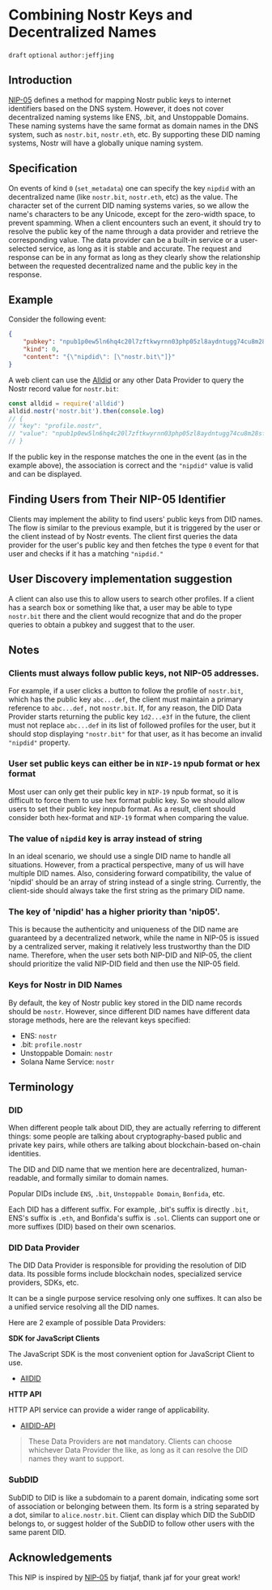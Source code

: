 
# Combining Nostr Keys and Decentralized Names
`draft` `optional` `author:jeffjing`

## Introduction
[NIP-05](https://github.com/nostr-protocol/nips/blob/master/05.md) defines a method for mapping Nostr public keys to internet identifiers based on the DNS system. However, it does not cover decentralized naming systems like ENS, .bit, and Unstoppable Domains. 
These naming systems have the same format as domain names in the DNS system, such as `nostr.bit`, `nostr.eth`, etc. 
By supporting these DID naming systems, Nostr will have a globally unique naming system.

## Specification
On events of kind `0` (`set_metadata`) one can specify the key `nipdid` with an decentralized name (like `nostr.bit`, `nostr.eth`, etc) as the value. The character set of the current DID naming systems varies, so we allow the name's characters to be any Unicode, except for the zero-width space, to prevent spamming.
When a client encounters such an event, it should try to resolve the public key of the name through a data provider and retrieve the corresponding value. 
The data provider can be a built-in service or a user-selected service, as long as it is stable and accurate. 
The request and response can be in any format as long as they clearly show the relationship between the requested decentralized name and the public key in the response.

## Example
Consider the following event:
```json
{
    "pubkey": "npub1p0ew5ln6hq4c20l7zftkwyrnn03php05zl8aydntugg74cu8m28sfk25c6",
    "kind": 0,
    "content": "{\"nipdid\": [\"nostr.bit\"]}"
}
```

A web client can use the [Alldid](https://github.com/dotbitHQ/AllDID) or any other Data Provider to query the Nostr record value for `nostr.bit`:

```javascript
const alldid = require('alldid')
alldid.nostr('nostr.bit').then(console.log)
// {
// "key": "profile.nostr",
// "value": "npub1p0ew5ln6hq4c20l7zftkwyrnn03php05zl8aydntugg74cu8m28sfk25c6"
// }
```

If the public key in the response matches the one in the event (as in the example above), the association is correct and the `"nipdid"` value is valid and can be displayed.

## Finding Users from Their NIP-05 Identifier
Clients may implement the ability to find users' public keys from DID names. The flow is similar to the previous example, but it is triggered by the user or the client instead of by Nostr events. The client first queries the data provider for the user's public key and then fetches the type `0` event for that user and checks if it has a matching `"nipdid."`

## User Discovery implementation suggestion
A client can also use this to allow users to search other profiles. If a client has a search box or something like that, a user may be able to type `nostr.bit` there and the client would recognize that and do the proper queries to obtain a pubkey and suggest that to the user.


## Notes
### Clients must always follow public keys, not NIP-05 addresses. 
For example, if a user clicks a button to follow the profile of `nostr.bit`, which has the public key `abc...def`, the client must maintain a primary reference to `abc...def,` not `nostr.bit`. If, for any reason, the DID Data Provider starts returning the public key `1d2...e3f` in the future, the client must not replace `abc...def` in its list of followed profiles for the user, but it should stop displaying `"nostr.bit"` for that user, as it has become an invalid `"nipdid"` property.

### User set public keys can either be in `NIP-19` npub format or hex format
Most user can only get their public key in `NIP-19` npub format, so it is difficult to force them to use hex format public key. So we should allow users to set their public key innpub format. As a result, client should consider both hex-format and `NIP-19` format when comparing the value.

### The value of `nipdid` key is array instead of string
In an ideal scenario, we should use a single DID name to handle all situations. However, from a practical perspective, many of us will have multiple DID names. Also, considering forward compatibility, the value of 'nipdid' should be an array of string instead of a single string. Currently, the client-side should always take the first string as the primary DID name.

### The key of 'nipdid' has a higher priority than 'nip05'.
This is because the authenticity and uniqueness of the DID name are guaranteed by a decentralized network, while the name in NIP-05 is issued by a centralized server, making it relatively less trustworthy than the DID name. 
Therefore, when the user sets both NIP-DID and NIP-05, the client should prioritize the valid NIP-DID field and then use the NIP-05 field.

### Keys for Nostr in DID Names
By default, the key of Nostr public key stored in the DID name records should be `nostr`. However, since different DID names have different data storage methods, here are the relevant keys specified:
- ENS: `nostr`
- .bit: `profile.nostr`
- Unstoppable Domain: `nostr`
- Solana Name Service: `nostr`

## Terminology

### DID
When different people talk about DID, they are actually referring to different things: some people are talking about cryptography-based public and private key pairs, while others are talking about blockchain-based on-chain identities. 

The DID and DID name that we mention here are decentralized, human-readable, and formally similar to domain names. 

Popular DIDs include `ENS`, `.bit`, `Unstoppable Domain`, `Bonfida`, etc. 

Each DID has a different suffix. For example, .bit's suffix is directly `.bit`, ENS's suffix is `.eth`, and Bonfida's suffix is `.sol`. Clients can support one or more suffixes (DID) based on their own scenarios.


### DID Data Provider
The DID Data Provider is responsible for providing the resolution of DID data. Its possible forms include blockchain nodes, specialized service providers, SDKs, etc.

It can be a single purpose service resolving only one suffixes. It can also be a unified service resolving all the DID names.

Here are 2 example of possible Data Providers:

**SDK for JavaScript Clients**

The JavaScript SDK is the most convenient option for JavaScript Client to use.

- [AllDID](https://github.com/dotbitHQ/AllDID)

**HTTP API**

HTTP API service can provide a wider range of applicability.

- [AllDID-API](https://github.com/dotbitHQ/AllDID-api)

> These Data Providers are **not** mandatory. Clients can choose whichever Data Provider the like, as long as it can resolve the DID names they want to support.


### SubDID
SubDID to DID is like a subdomain to a parent domain, indicating some sort of association or belonging between them. Its form is a string separated by a dot, similar to `alice.nostr.bit`. Client can display which DID the SubDID belongs to, or suggest holder of the SubDID to follow other users with the same parent DID.

## Acknowledgements
This NIP is inspired by [NIP-05](https://github.com/nostr-protocol/nips/blob/master/05.md) by fiatjaf, thank jaf for your great work!
